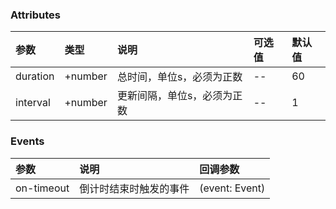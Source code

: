 ### Attributes

| 参数     | 类型    | 说明                        | 可选值 | 默认值 |
| :------- | :------ | :-------------------------- | :----- | :----- |
| duration | +number | 总时间，单位s，必须为正数   | --     | 60     |
| interval | +number | 更新间隔，单位s，必须为正数 | --     | 1      |

### Events

| 参数       | 说明                   | 回调参数       |
| :--------- | :--------------------- | :------------- |
| on-timeout | 倒计时结束时触发的事件 | (event: Event) |

